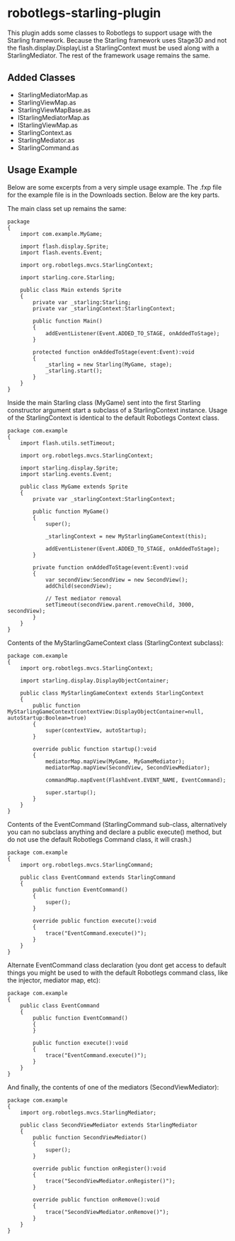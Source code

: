 # robotlegs-starling-plugin

This plugin adds some classes to Robotlegs to support usage with the Starling framework. Because the Starling framework uses Stage3D and not the flash.display.DisplayList a StarlingContext must be used along with a StarlingMediator. The rest of the framework usage remains the same.

Added Classes
-------------
* StarlingMediatorMap.as
* StarlingViewMap.as
* StarlingViewMapBase.as
* IStarlingMediatorMap.as
* IStarlingViewMap.as
* StarlingContext.as
* StarlingMediator.as
* StarlingCommand.as


Usage Example
-------------
Below are some excerpts from a very simple usage example. The .fxp file for the example file is in the Downloads section. Below are the key parts.

The main class set up remains the same:

	package
	{
		import com.example.MyGame;

		import flash.display.Sprite;
		import flash.events.Event;

		import org.robotlegs.mvcs.StarlingContext;

		import starling.core.Starling;

		public class Main extends Sprite
		{
			private var _starling:Starling;
			private var _starlingContext:StarlingContext;

			public function Main()
			{
				addEventListener(Event.ADDED_TO_STAGE, onAddedToStage);
			}

			protected function onAddedToStage(event:Event):void
			{
				_starling = new Starling(MyGame, stage);
				_starling.start();
			}
		}
	}


Inside the main Starling class (MyGame) sent into the first Starling constructor argument start a subclass of a StarlingContext instance. Usage of the StarlingContext is identical to the default Robotlegs Context class.

	package com.example
	{
		import flash.utils.setTimeout;

		import org.robotlegs.mvcs.StarlingContext;

		import starling.display.Sprite;
		import starling.events.Event;

		public class MyGame extends Sprite
		{
			private var _starlingContext:StarlingContext;

			public function MyGame()
			{
				super();

				_starlingContext = new MyStarlingGameContext(this);

				addEventListener(Event.ADDED_TO_STAGE, onAddedToStage);
			}

			private function onAddedToStage(event:Event):void
			{
				var secondView:SecondView = new SecondView();
				addChild(secondView);

				// Test mediator removal
				setTimeout(secondView.parent.removeChild, 3000, secondView);
			}
		}
	}

Contents of the MyStarlingGameContext class (StarlingContext subclass):

	package com.example
	{
		import org.robotlegs.mvcs.StarlingContext;

		import starling.display.DisplayObjectContainer;

		public class MyStarlingGameContext extends StarlingContext
		{
			public function MyStarlingGameContext(contextView:DisplayObjectContainer=null, autoStartup:Boolean=true)
			{
				super(contextView, autoStartup);
			}

			override public function startup():void
			{
				mediatorMap.mapView(MyGame, MyGameMediator);
				mediatorMap.mapView(SecondView, SecondViewMediator);
				
				commandMap.mapEvent(FlashEvent.EVENT_NAME, EventCommand);

				super.startup();
			}
		}
	}
	
Contents of the EventCommand (StarlingCommand sub-class, alternatively you can no subclass anything and declare a public execute() method, but do not use the default Robotlegs Command class, it will crash.)

	package com.example
	{
		import org.robotlegs.mvcs.StarlingCommand;

		public class EventCommand extends StarlingCommand
		{
			public function EventCommand()
			{
				super();
			}

			override public function execute():void
			{
				trace("EventCommand.execute()");
			}
		}
	}
	
Alternate EventCommand class declaration (you dont get access to default things you might be used to with the default Robotlegs command class, like the injector, mediator map, etc):

	package com.example
	{
		public class EventCommand
		{
			public function EventCommand()
			{
			}

			public function execute():void
			{
				trace("EventCommand.execute()");
			}
		}
	}

And finally, the contents of one of the mediators (SecondViewMediator):

	package com.example
	{
		import org.robotlegs.mvcs.StarlingMediator;

		public class SecondViewMediator extends StarlingMediator
		{
			public function SecondViewMediator()
			{
				super();
			}

			override public function onRegister():void
			{
				trace("SecondViewMediator.onRegister()");
			}

			override public function onRemove():void
			{
				trace("SecondViewMediator.onRemove()");
			}
		}
	}
